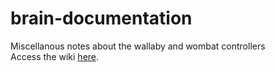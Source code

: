 # brain-documentation
Miscellanous notes about the wallaby and wombat controllers  
Access the wiki [here](https://github.com/ihsrobotics/brain-documentation/wiki).
